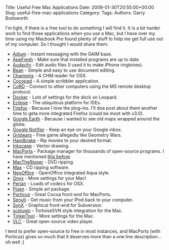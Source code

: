 Title: Useful Free Mac Applications
Date: 2008-01-30T20:55:00+00:00
Slug: useful-free-mac-applications
Category: 
Tags: 
Authors: Garry Bodsworth

I'm tight, if there is a free tool to do something I will find it.  It is a bit harder work to find those applications when you use a Mac, but I have over my time using my Macbook Pro found plenty of stuff to help me get full use out of my computer.  So I thought I would share them:
<ul><li><a href="http://www.adiumx.com/">Adium</a> - Instant messaging with the GAIM base.</li><li><a href="http://metaquark.de/appfresh/">AppFresh</a> - Make sure that installed programs are up to date.</li><li><a href="http://audacity.sourceforge.net/">Audacity</a> - Edit audio files (I used it to make iPhone ringtones).</li><li><a href="http://www.bean-osx.com/">Bean</a> - Simple and easy to use document editing.</li><li><a href="http://sourceforge.net/projects/chamonix/">Chamonix</a> - A CHM reader for OSX.</li><li><a href="http://projects.digitalwaters.net/index.php?q=cocopad">Cocopad</a> - A simple scribbler application.</li><li><a href="http://cord.sourceforge.net/">CoRD</a> - Connect to other computers using the MS remote desktop protocol.</li><li><a href="http://www.blocksoft.net/docker.html">Docker</a> - Lots of settings for the dock on Leopard.</li><li><a href="http://eclipse.org">Eclipse</a> - The ubiquitous platform for IDEs.</li><li><a href="http://getfirefox.com">Firefox</a> - Because I love the plug-ins.  I'll doa post about them another time to geta more integrated Firefox (could be moot with v3.0).</li><li><a href="http://earth.google.com/">Google Earth</a> - Because i wanted to see old maps wrapped around the globe.</li><li><a href="http://toolbar.google.com/gmail-helper/notifier_mac.html">Google Notifier</a> - Keep an eye on your Google inbox.</li><li><a href="http://gridwars.marune.de/">Gridwars</a> - Free game allegedly like Geometry Wars.</li><li><a href="http://handbrake.fr/">Handbrake</a> - Rip movies to your desired format.</li><li><a href="http://www.inkscape.org/">Inkscape</a> - Vector drawing.</li><li><a href="http://www.macports.org/">MacPorts</a> - Package manager for thousands of open-source programs.  I have mentioned <a href="http://garrys-brain.blogspot.com/2007/07/great-free-software-macports.html">this before</a>.
</li><li><a href="http://www.mactheripper.org/">MacTheRipper</a> - DVD ripping.</li><li><a href="http://sbooth.org/Max/">Max</a> - CD ripping software.</li><li><a href="http://www.neooffice.org">NeoOffice</a> - OpenOffice integrated Aqua style.</li><li><a href="http://www.titanium.free.fr/pgs2/english/download.html">Onyx</a> - More settings for your Mac!</li><li><a href="http://perian.org/">Perian</a> - Loads of codecs for OSX.
</li><li><a href="http://opensword.org/Pixen/">Pixen</a> - Simple art package.</li><li><a href="http://porticus.alittledrop.com/">Porticus</a> - Great Cocoa front-end for MacPorts.</li><li><a href="http://www.fadingred.org/senuti/">Senuti</a> - Get music from your iPod back to your computer.</li><li><a href="http://www.lachoseinteractive.net/en/community/subversion/svnx/features/">SvnX</a> - Graphical front-end for Subversion.</li><li><a href="http://scplugin.tigris.org/">scplugin</a> - TortoiseSVN style integration for the Mac.</li><li><a href="http://www.bresink.de/osx/TinkerTool.html">TinkerTool</a> - More settings for the Mac.</li><li><a href="http://www.videolan.org/vlc/">VLC</a> - Great open-source video player.</li></ul>I tend to prefer open-source to free in most instances, and MacPorts (with Porticus) gives so much that it deserves more than a one line description...  oh well ;)
